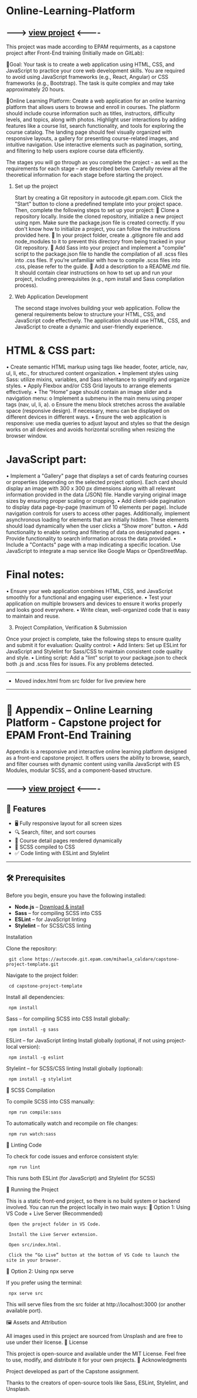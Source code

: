 # Online-Learning-Platform

## ---> [view project](https://freefallrush.github.io/Online-Learning-Platform/) <----

This project was made according to EPAM requirments, as a capstone project after Front-End training (Initially made on GitLab):

🔹Goal:
Your task is to create a web application using HTML, CSS, and JavaScript to practice your core web development skills. You are required to avoid using JavaScript frameworks (e.g., React, Angular) or CSS frameworks (e.g., Bootstrap). The task is quite complex and may take approximately 20 hours.

🔹Online Learning Platform:
Create a web application for an online learning platform that allows users to browse and enroll in courses. The platform should include course information such as titles, instructors, difficulty levels, and topics, along with photos. Highlight user interactions by adding features like a course list, search functionality, and tools for exploring the course catalog. The landing page should feel visually organized with responsive layouts, a gallery for presenting course-related images, and intuitive navigation. Use interactive elements such as pagination, sorting, and filtering to help users explore course data efficiently.

The stages you will go through as you complete the project - as well as the requirements for each stage – are described below. Carefully review all the theoretical information for each stage before starting the project.

1. Set up the project

   Start by creating a Git repository in autocode.git.epam.com. Click the "Start" button to clone a predefined template into your project space. Then, complete the following steps to set up your project:
   🔹 Clone a repository locally. Inside the cloned repository, initialize a new project using npm. Make sure the package.json file is created correctly. If you don't know how to initialize a project, you can follow the instructions provided here.
   🔹 In your project folder, create a .gitignore file and add node_modules to it to prevent this directory from being tracked in your Git repository.
   🔹 Add Sass into your project and implement a "compile" script to the package.json file to handle the compilation of all .scss files into .css files. If you’re unfamiliar with how to compile .scss files into .css, please refer to the guide.
   🔹 Add a description to a README.md file. It should contain clear instructions on how to set up and run your project, including prerequisites (e.g., npm install and Sass compilation process).

2. Web Application Development

   The second stage involves building your web application. Follow the general requirements below to structure your HTML, CSS, and JavaScript code effectively. The application should use HTML, CSS, and JavaScript to create a dynamic and user-friendly experience.

# HTML & CSS part:

• Create semantic HTML markup using tags like header, footer, article, nav, ul, li, etc., for structured content organization.
• Implement styles using Sass: utilize mixins, variables, and Sass inheritance to simplify and organize styles.
• Apply Flexbox and/or CSS Grid layouts to arrange elements effectively.
• The “Home” page should contain an image slider and a navigation menu:
o Implement a submenu in the main menu using proper tags (nav, ul, li, a).
o Ensure the menu block stretches across the available space (responsive design). If necessary, menu can be displayed on different devices in different ways.
• Ensure the web application is responsive: use media queries to adjust layout and styles so that the design works on all devices and avoids horizontal scrolling when resizing the browser window.

# JavaScript part:

• Implement a "Gallery" page that displays a set of cards featuring courses or properties (depending on the selected project option). Each card should display an image with 300 x 300 px dimensions along with all relevant information provided in the data (JSON) file. Handle varying original image sizes by ensuring proper scaling or cropping.
• Add client-side pagination to display data page-by-page (maximum of 10 elements per page). Include navigation controls for users to access other pages. Additionally, implement asynchronous loading for elements that are initially hidden. These elements should load dynamically when the user clicks a “Show more” button.
• Add functionality to enable sorting and filtering of data on designated pages.
• Provide functionality to search information across the data provided.
• Include a "Contacts" page with a map indicating a specific location. Use JavaScript to integrate a map service like Google Maps or OpenStreetMap.

# Final notes:

• Ensure your web application combines HTML, CSS, and JavaScript smoothly for a functional and engaging user experience.
• Test your application on multiple browsers and devices to ensure it works properly and looks good everywhere.
• Write clean, well-organized code that is easy to maintain and reuse.

3. Project Compilation, Verification & Submission

Once your project is complete, take the following steps to ensure quality and submit it for evaluation:
Quality control:
• Add linters: Set up ESLint for JavaScript and Stylelint for Sass/CSS to maintain consistent code quality and style.
• Linting script: Add a "lint" script to your package.json to check both .js and .scss files for issues. Fix any problems detected.

---

- Moved index.html from src folder for live preview here

---

# 📘 Appendix – Online Learning Platform - Capstone project for EPAM Front-End Training

Appendix is a responsive and interactive online learning platform designed as a front-end capstone project. It offers users the ability to browse, search, and filter courses with dynamic content using vanilla JavaScript with ES Modules, modular SCSS, and a component-based structure.

## ---> [view project](https://freefallrush.github.io/Online-Learning-Platform/) <----

## 🚀 Features

- 🖥️ Fully responsive layout for all screen sizes
- 🔍 Search, filter, and sort courses
- 📄 Course detail pages rendered dynamically
- 🎨 SCSS compiled to CSS
- ✅ Code linting with ESLint and Stylelint

---

## 🛠️ Prerequisites

Before you begin, ensure you have the following installed:

- **Node.js** – [Download & install](https://nodejs.org/)
- **Sass** – for compiling SCSS into CSS
- **ESLint** – for JavaScript linting
- **Stylelint** – for SCSS/CSS linting

Installation

Clone the repository:

     git clone https://autocode.git.epam.com/mihaela_caldare/capstone-project-template.git

Navigate to the project folder:

     cd capstone-project-template

Install all dependencies:

     npm install

Sass – for compiling SCSS into CSS
Install globally:

     npm install -g sass

ESLint – for JavaScript linting
Install globally (optional, if not using project-local version):

     npm install -g eslint

Stylelint – for SCSS/CSS linting
Install globally (optional):

     npm install -g stylelint

🧵 SCSS Compilation

To compile SCSS into CSS manually:

     npm run compile:sass

To automatically watch and recompile on file changes:

     npm run watch:sass

🧹 Linting Code

To check for code issues and enforce consistent style:

     npm run lint

This runs both ESLint (for JavaScript) and Stylelint (for SCSS)

📡 Running the Project

This is a static front-end project, so there is no build system or backend involved. You can run the project locally in two main ways:
🔹 Option 1: Using VS Code + Live Server (Recommended)

     Open the project folder in VS Code.

     Install the Live Server extension.

     Open src/index.html.

     Click the “Go Live” button at the bottom of VS Code to launch the site in your browser.

🔹 Option 2: Using npx serve

If you prefer using the terminal:

     npx serve src

This will serve files from the src folder at http://localhost:3000 (or another available port).

🖼️ Assets and Attribution

All images used in this project are sourced from Unsplash and are free to use under their license.
📄 License

This project is open-source and available under the MIT License. Feel free to use, modify, and distribute it for your own projects.
🙌 Acknowledgments

Project developed as part of the Capstone assignment.

Thanks to the creators of open-source tools like Sass, ESLint, Stylelint, and Unsplash.
